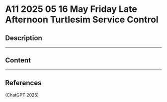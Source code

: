 # A11 2025 05 16 May Friday Late Afternoon Turtlesim Service Control

## Description

____

## Content



____

## References

(ChatGPT 2025)
